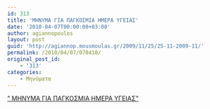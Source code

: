 ```yaml
---
id: 313
title: 'ΜΗΝΥΜΑ ΓΙΑ ΠΑΓΚΟΣΜΙΑ ΗΜΕΡΑ ΥΓΕΙΑΣ'
date: '2010-04-07T00:00:00+03:00'
author: agiannopoulos
layout: post
guid: 'http://agiannop.mousmoulas.gr/2009/11/25/25-11-2009-11/'
permalink: /2010/04/07/070410/
original_post_id:
    - '313'
categories:
    - Μηνύματα
---
```


[” ΜΗΝΥΜΑ ΓΙΑ ΠΑΓΚΟΣΜΙΑ ΗΜΕΡΑ ΥΓΕΙΑΣ”](http://localhost:8000/wp-content/uploads/2009/11/minima_gia_pagosmia_mera_ygeias.pdf)